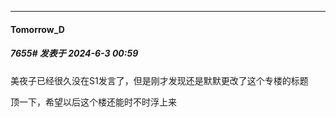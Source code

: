 ﻿
*****

####  Tomorrow_D  
##### 7655#       发表于 2024-6-3 00:59

美夜子已经很久没在S1发言了，但是刚才发现还是默默更改了这个专楼的标题

顶一下，希望以后这个楼还能时不时浮上来

